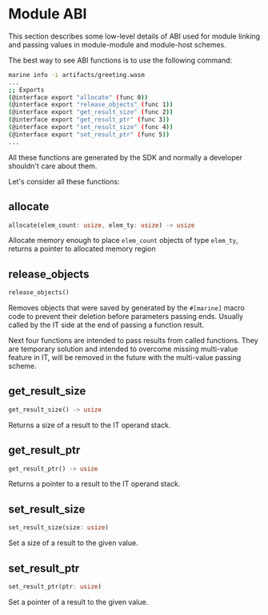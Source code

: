 # Module ABI

This section describes some low-level details of ABI used for module linking and passing values in module-module and module-host schemes.

The best way to see ABI functions is to use the following command:

```sh
marine info -i artifacts/greeting.wasm
...
;; Exports
(@interface export "allocate" (func 0))
(@interface export "release_objects" (func 1))
(@interface export "get_result_size" (func 2))
(@interface export "get_result_ptr" (func 3))
(@interface export "set_result_size" (func 4))
(@interface export "set_result_ptr" (func 5))
...
```

All these functions are generated by the SDK and normally a developer shouldn't care about them.

Let's consider all these functions:

## allocate

```rust
allocate(elem_count: usize, elem_ty: usize) -> usize
```

Allocate memory enough to place `elem_count` objects of type `elem_ty`, returns a pointer to allocated memory region

## release_objects

```rust
release_objects()
```

Removes objects that were saved by generated by the `#[marine]` macro code to prevent their deletion before parameters passing ends. Usually called by the IT side at the end of passing a function result.

Next four functions are intended to pass results from called functions. They are temporary solution and intended to overcome missing multi-value feature in IT, will be removed in the future with the multi-value passing scheme.

## get_result_size

```rust
get_result_size() -> usize
```

Returns a size of a result to the IT operand stack.

## get_result_ptr

```rust
get_result_ptr() -> usize
```

Returns a pointer to a result to the IT operand stack.

## set_result_size

```rust
set_result_size(size: usize)
```

Set a size of a result to the given value.

## set_result_ptr

```rust
set_result_ptr(ptr: usize)
```

Set a pointer of a result to the given value.
